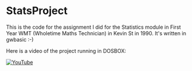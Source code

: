 # StatsProject
This is the code for the assignment I did for the Statistics module in First Year WMT (Wholetime Maths Technician) in Kevin St in 1990. It's written in gwbasic :-)

Here is a video of the project running in DOSBOX:

[![YouTube](http://img.youtube.com/vi/p3Vui6q_wPw/0.jpg)](https://www.youtube.com/watch?v=p3Vui6q_wPw)
